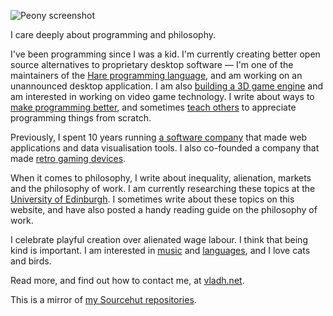 ![Peony screenshot](https://vladh.net/static/peony/peony@1200px.jpg)

I care deeply about programming and philosophy.

I've been programming since I was a kid. I'm currently creating better open source alternatives to proprietary desktop software — I'm one of the maintainers of the [Hare programming
language](https://vladh.net/hare), and am working on an unannounced desktop application. I am also [building a 3D game engine](https://vladh.net/peony) and am interested in working on video game technology. I write about ways to [make programming
better](https://vladh.net/manifesto), and sometimes [teach others](https://vladh.net/clumsycomputer) to appreciate programming things from scratch.

Previously, I spent 10 years running [a software company](https://www.saffron.so) that made web applications and data visualisation tools. I also co-founded a company that made [retro gaming devices](https://vladh.net/submodule).

When it comes to philosophy, I write about inequality, alienation, markets and the philosophy of work. I am currently researching these topics at the [University of Edinburgh](https://www.ed.ac.uk/ppls/philosophy). I sometimes write about these topics on this website, and have also posted a handy reading guide on the philosophy of work.

I celebrate playful creation over alienated wage labour. I think that being kind is important. I am interested in [music](https://vladh.net/music) and [languages](https://vladh.net/german-nouns), and I love cats and birds. 

Read more, and find out how to contact me, at [vladh.net](https://vladh.net).

This is a mirror of [my Sourcehut repositories](https://sr.ht/~vladh).
